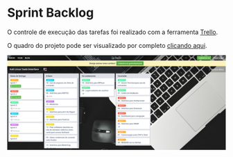 # Sprint Backlog

O controle de execução das tarefas foi realizado com a ferramenta <a href="https://www.trello.com">Trello</a>.

O quadro do projeto pode ser visualizado por completo <a href="https://trello.com/b/8jdVWd55/kali-linux-tools-interface">clicando aqui</a>.

<p align="center">
	<img src="assets/images/sprint-backlog.png">
</p>
